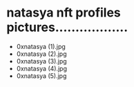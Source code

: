 # natasya nft profiles pictures..................
- 0xnatasya (1).jpg
- 0xnatasya (2).jpg
- 0xnatasya (3).jpg
- 0xnatasya (4).jpg
- 0xnatasya (5).jpg
